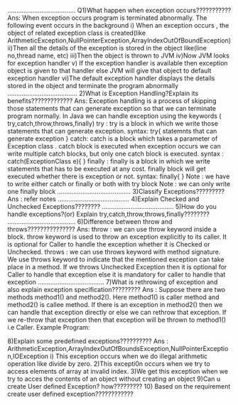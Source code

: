 ......................................
Q1)What happen when exception occurs???????????
Ans: When exception occurs program is terminated abnormally.
The following event occurs in the background
i) When an exception occurs , the object of related exception class is 
created(like ArithmeticException,NullPointerException,ArrayIndexOutOfBoundException) 
ii)Then all the details of the exception is stored in the object like(line no,thread name, etc)
iii)Then the object is thrown to JVM
iv)Now JVM looks for exception handler
v) If the exception handler is available then exception object is given to that handler else
JVM will give that object to default exception handler
vi)The default exception handler displays the details stored in the object and terminate the program abnormally
.......................................
2)What is Exception Handling?Explain its benefits?????????????
Ans: Exception handling is a process of skipping those statements that can generate exception so that we can 
terminate program normally.
In Java we can handle exception using the keywords ( try,catch,throw,throws,finally)
 try :
   try is a block in which we write those statements that can generate exception.
 syntax:
  try{
statemnts that can generate exception
}
 catch: catch is a block which takes a parameter of Exception class . catch block is executed when exception occurs
we can write multiple catch blocks, but only one catch block is executed.
 syntax :
 catch(ExceptionClass e){
}
 finally : finally is a block in which we write statements that has to be executed at any cost.
finally block will get executed whether there is exception or not.
 syntax: finally{
}
Note : we have to write either catch or finally or both with try block
Note : we can only write one finally block 
.........................................
3)Classify Exceptions?????????
Ans : refer notes
........................................
4)Explain Checked and Unchecked Exceptions????????
........................................
5)How do you handle exceptions?(or) Explain try,catch,throw,throws,finally????????
......................................
6)Difference between throw and throws???????????????
Ans: throw : we can use throw keyword inside a block.
throw keyword is used to throw an exception explicitly to its caller.
It is optional for Caller to handle the exception whether it is Checked or Unchecked.
  throws : we can use throws keyword with method signature.
We use throws keyword to indicate that the mentioned exception can take place in a method.
If we throws Unchecked Exception then it is optional for Caller to handle that exception else it is mandatory for caller to 
handle that exception
.....................................
7)What is rethrowing of exception and also explain exception specification?????????
Ans : Suppose there are two methods method1() and method2(). Here method1() is caller method and
method2() is callee method. If there is an exception in method2() then we can handle that exception directly or else we
can rethrow that exception. If we re-throw that exception then that exception will be thrown to method1() i.e Caller.
Example Program:  

8)Explain some predefined exceptions??????????
Ans : ArithmeticException,ArrayIndexOutOfBoundsException,NullPointerException,IOException
i) This exception occurs when we do illegal arithmetic operation like divide by zero.
2)This excepti0n occurs when we try to access elements of array at invalid index.
3)We get this exception when we try to acces the contents of an object without creating an object
9)Can u create User defined Exception? how?????????
10) Based on the requirement create user defined exception????????????